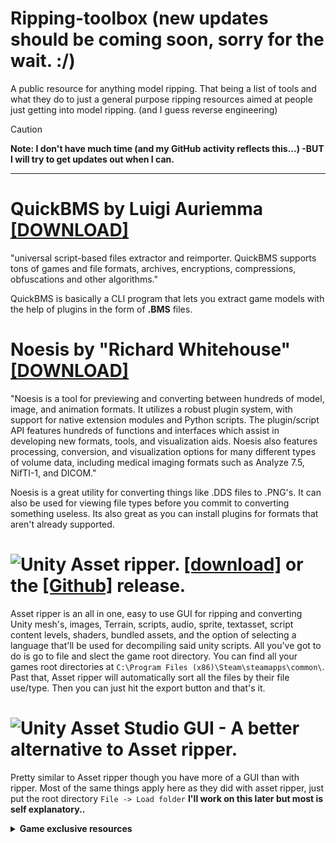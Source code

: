 # Ripping-toolbox (new updates should be coming soon, sorry for the wait. :/)

A public resource for anything model ripping. That being a list of tools and what they do to just a general purpose ripping resources aimed at people just getting into model ripping. (and I guess reverse engineering) 

> [!CAUTION]
> **Note: I don't have much time (and my GitHub activity reflects this...) -BUT I will try to get updates out when I can.**

-------

# QuickBMS by Luigi Auriemma [[DOWNLOAD]](https://aluigi.altervista.org/quickbms.htm "QuickBMS homepage")
"universal script-based files extractor and reimporter. QuickBMS supports tons of games and file formats, archives, encryptions, compressions, obfuscations and other algorithms."

QuickBMS is basically a CLI program that lets you extract game models with the help of plugins in the form of **.BMS** files. 

# Noesis by "Richard Whitehouse" [[DOWNLOAD]](https://richwhitehouse.com/index.php?content=inc_projects.php&showproject=91 "Noesis home/download page")
"Noesis is a tool for previewing and converting between hundreds of model, image, and animation formats. It utilizes a robust plugin system, with support for native extension modules and Python scripts. The plugin/script API features hundreds of functions and interfaces which assist in developing new formats, tools, and visualization aids. Noesis also features processing, conversion, and visualization options for many different types of volume data, including medical imaging formats such as Analyze 7.5, NifTI-1, and DICOM."

Noesis is a great utility for converting things like .DDS files to .PNG's. It can also be used for viewing file types before you commit to converting something useless. Its also great as you can install plugins for formats that aren't already supported.

# ![Unity](https://img.shields.io/badge/unity-%23000000.svg?style=for-the-badge&logo=unity&logoColor=white) Asset ripper. [[download]](https://assetripper.github.io/AssetRipper/) or the [[Github]](https://github.com/AssetRipper/AssetRipper) release.
Asset ripper is an all in one, easy to use GUI for ripping and converting Unity mesh's, images, Terrain, scripts, audio, sprite, textasset, script content levels, shaders, bundled assets, and the option of selecting a language that'll be used for decompiling said unity scripts. 
All you've got to do is go to file and slect the game root directory. You can find all your games root directories at ```C:\Program Files (x86)\Steam\steamapps\common\```. Past that, Asset ripper will automatically sort all the files by their file use/type. Then you can just hit the export button and that's it.

# ![Unity](https://img.shields.io/badge/unity-%23000000.svg?style=for-the-badge&logo=unity&logoColor=white) Asset Studio GUI - A better alternative to Asset ripper.
Pretty similar to Asset ripper though you have more of a GUI than with ripper. Most of the same things apply here as they did with asset ripper, just put the root directory ```File -> Load folder```
**I'll work on this later but most is self explanatory..**

<details><summary><strong>Game exclusive resources</strong></summary>

CAUTION: Most of this is just game exclusive so unlike the other tools, these/this will really only work for one or two games.

**Pokemon ripping guide by Random Talking Bush** [[BLOG]](https://www.vg-resource.com/thread-25872.html)

> There are many neat tools here but the one I've used is [**THIS**](https://mega.nz/file/ekRjwTjQ#6Cgvwr9Duj7U8JjpcLiotN6nMiQKU2SzfV8lRdxSfXs), it's a .BMS plugin/script that you load into QuickBMS to swiftly convert BNTX, BFRES, and BFFNT to .DDS in a batch. Note: .DDS files are files you can think of as fancy images. If you are submitting something for [The Model Resource](https://www.models-resource.com/) you want to convert these.DDS files to **.PNG's**. That is unless you wish for your submission to be rejected...

>> Adding onto this, if you wish to import .TRMDL (model file) files then you'll need [ChicoEevee and Bogdan Padalko's Blender plugin](https://github.com/ChicoEevee/Pokemon-Switch-V2-Model-Importer-Blender/) or if you actually pay for software/are based and pirate your software then you can use [RTB's .GFBMDL/.TRMDL Model MAXScript](https://github.com/RandomTBush/RTB-3DSMax-Scripts/blob/main/Scripts/PokemonSwitch_GFBMDL-TRMDL.ms). If you don't wish to rip the models from the game itself then use [**THIS**](https://mega.nz/folder/elJhVC5D#NU-yzmXuTlsIIzXAMLKVaA) MEGA upload (maintained and owned by [Random Talking Bush](https://www.vg-resource.com/user-7.html) 

</details>
